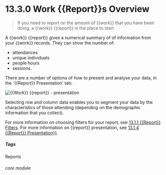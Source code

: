 #    13.3.0 Work {{Report}}s Overview

> If you need to report on the amount of {{work}} that you have been doing, a {{work}} {{report}} is the place to start 

A {{work}} {{report}} gives a numerical summary of of information from your {{work}} records. They can show the number of:
- attendances
- unique individuals
- people hours
- sessions.

There are a number of options of how to present and analyse your data, in the '{{Report}} Presentation' tab:

![{{Work}} {{report}} - presentation](13.3.0a.png)

Selecting row and column data enables you to segment your data by the characteristics of those attending (depending on the demographic information that you collect).

For more information on choosing filters for your report, see [13.1.1 {{Report}} Filters](/help/index/p/13.1.1).
For more information on {{report}} presentation, see [13.1.4 {{Report}} Presentation}}](/help/index/p/13.1.4).


##### Tags
Reports

###### core module


